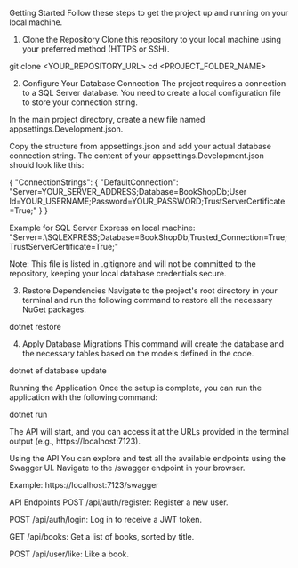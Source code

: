 Getting Started
Follow these steps to get the project up and running on your local machine.

1. Clone the Repository
Clone this repository to your local machine using your preferred method (HTTPS or SSH).

git clone <YOUR_REPOSITORY_URL>
cd <PROJECT_FOLDER_NAME>

2. Configure Your Database Connection
The project requires a connection to a SQL Server database. You need to create a local configuration file to store your connection string.

In the main project directory, create a new file named appsettings.Development.json.

Copy the structure from appsettings.json and add your actual database connection string. The content of your appsettings.Development.json should look like this:

{
  "ConnectionStrings": {
    "DefaultConnection": "Server=YOUR_SERVER_ADDRESS;Database=BookShopDb;User Id=YOUR_USERNAME;Password=YOUR_PASSWORD;TrustServerCertificate=True;"
  }
}

Example for SQL Server Express on local machine:
"Server=.\\SQLEXPRESS;Database=BookShopDb;Trusted_Connection=True;TrustServerCertificate=True;"

Note: This file is listed in .gitignore and will not be committed to the repository, keeping your local database credentials secure.

3. Restore Dependencies
Navigate to the project's root directory in your terminal and run the following command to restore all the necessary NuGet packages.

dotnet restore

4. Apply Database Migrations
This command will create the database and the necessary tables based on the models defined in the code.

dotnet ef database update

Running the Application
Once the setup is complete, you can run the application with the following command:

dotnet run

The API will start, and you can access it at the URLs provided in the terminal output (e.g., https://localhost:7123).

Using the API
You can explore and test all the available endpoints using the Swagger UI. Navigate to the /swagger endpoint in your browser.

Example: https://localhost:7123/swagger

API Endpoints
POST /api/auth/register: Register a new user.

POST /api/auth/login: Log in to receive a JWT token.

GET /api/books: Get a list of books, sorted by title.

POST /api/user/like: Like a book.
